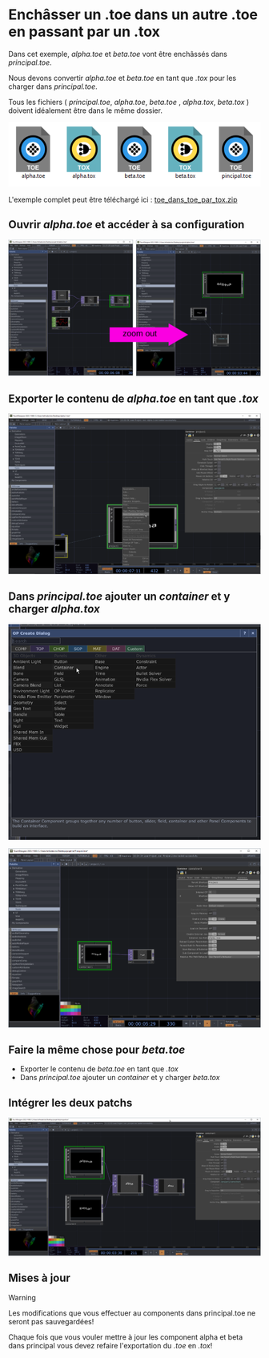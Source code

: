 # Enchâsser un .toe dans un autre .toe en passant par un .tox

Dans cet exemple, *alpha.toe* et *beta.toe* vont être enchâssés dans *principal.toe*. 

Nous devons convertir *alpha.toe* et *beta.toe* en tant que *.tox* pour les charger dans *principal.toe*.

Tous les fichiers ( *principal.toe*, *alpha.toe*, *beta.toe* , *alpha.tox*, *beta.tox* ) doivent idéalement être dans le même dossier.

![](./fileview.png)

L'exemple complet peut être téléchargé ici : [toe_dans_toe_par_tox.zip](./toe_dans_toe_par_tox.zip)


## Ouvrir *alpha.toe* et accéder à sa configuration

![Configuration du projet d'alpha.toe](./alpha_zoom_out.svg)


## Exporter le contenu de *alpha.toe* en tant que *.tox*


![Exportation d'alpha.toe en tant que .tox](./alpha_toe_to_tox.png)

## Dans *principal.toe* ajouter un *container* et y charger *alpha.tox*

![Ajouter d'un container](./container_add.png)

![Charger alpha.tox dans le container](./container_configure_alpha.png)

## Faire la même chose pour *beta.toe*

- Exporter le contenu de *beta.toe* en tant que *.tox*
- Dans *principal.toe* ajouter un *container* et y charger *beta.tox*

## Intégrer les deux patchs

![Capture d'écran de prinicapl.toe qui enchâsse les deux .toe](./alpha_et_beta_dans_principal.png)

## Mises à jour

> [!WARNING] 
> Les modifications que vous effectuer au components dans principal.toe ne seront pas sauvegardées!

Chaque fois que vous vouler mettre à jour les component alpha et beta dans principal vous devez refaire l'exportation du *.toe* en *.tox*!